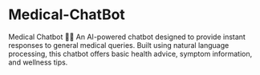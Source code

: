 # Medical-ChatBot
Medical Chatbot 🤖💊 An AI-powered chatbot designed to provide instant responses to general medical queries. Built using natural language processing, this chatbot offers basic health advice, symptom information, and wellness tips. 
